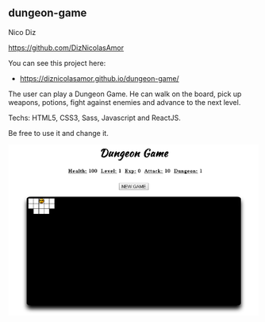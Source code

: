## dungeon-game

Nico Diz

https://github.com/DizNicolasAmor

You can see this project here:

* https://diznicolasamor.github.io/dungeon-game/

The user can play a Dungeon Game. He can walk on the board, pick up weapons, potions, fight against enemies and advance to the next level.

Techs: HTML5, CSS3, Sass, Javascript and ReactJS.

Be free to use it and change it.

![dungeon-gameREADME.png](/images/dungeon-gameREADME.png?raw=true)
